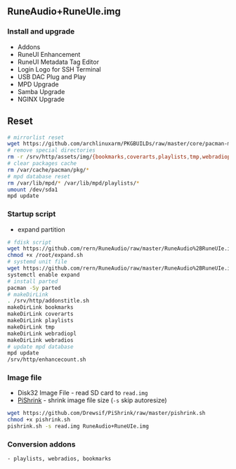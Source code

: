 ## RuneAudio+RuneUIe.img

### Install and upgrade
- Addons
- RuneUI Enhancement
- RuneUI Metadata Tag Editor
- Login Logo for SSH Terminal
- USB DAC Plug and Play
- MPD Upgrade
- Samba Upgrade
- NGINX Upgrade

## Reset
```sh
# mirrorlist reset
wget https://github.com/archlinuxarm/PKGBUILDs/raw/master/core/pacman-mirrorlist/mirrorlist -P /etc/pacman.d
# remove special directories
rm -r /srv/http/assets/img/{bookmarks,coverarts,playlists,tmp,webradiopl,webradios}
# clear packages cache
rm /var/cache/pacman/pkg/*
# mpd database reset
rm /var/lib/mpd/* /var/lib/mpd/playlists/*
umount /dev/sda1
mpd update
```

### Startup script
- expand partition
```sh
# fdisk script
wget https://github.com/rern/RuneAudio/raw/master/RuneAudio%2BRuneUIe.img/systemd/expand.sh -P /root
chmod +x /root/expand.sh
# systemd unit file
wget https://github.com/rern/RuneAudio/raw/master/RuneAudio%2BRuneUIe.img/expand.service -P /lib/systemd/system
systemctl enable expand
# install parted
pacman -Sy parted
# makeDirLink
. /srv/http/addonstitle.sh
makeDirLink bookmarks
makeDirLink coverarts
makeDirLink playlists
makeDirLink tmp
makeDirLink webradiopl
makeDirLink webradios
# update mpd database
mpd update
/srv/http/enhancecount.sh
```

### Image file
- Disk32 Image File - read SD card to `read.img`
- [PiShrink](https://github.com/Drewsif/PiShrink) - shrink image file size (`-s` skip autoresize)
```sh
wget https://github.com/Drewsif/PiShrink/raw/master/pishrink.sh
chmod +x pishrink.sh
pishrink.sh -s read.img RuneAudio+RuneUIe.img
```
	
### Conversion addons
	- playlists, webradios, bookmarks
  
